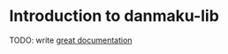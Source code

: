 # Introduction to danmaku-lib

TODO: write [great documentation](http://jacobian.org/writing/great-documentation/what-to-write/)

